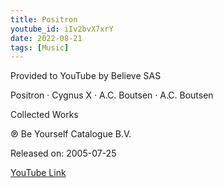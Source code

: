 ```yaml
---
title: Positron
youtube_id: iIv2bvX7xrY
date: 2022-08-21
tags: [Music]
---
```

Provided to YouTube by Believe SAS

Positron · Cygnus X · A.C. Boutsen · A.C. Boutsen

Collected Works

℗ Be Yourself Catalogue B.V.

Released on: 2005-07-25


[YouTube Link](https://www.youtube.com/watch?v=iIv2bvX7xrY)
